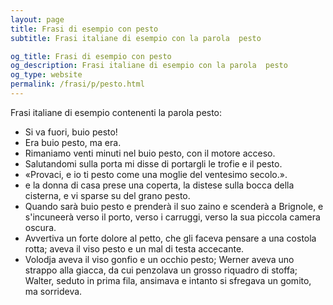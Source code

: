 ```yaml
---
layout: page
title: Frasi di esempio con pesto 
subtitle: Frasi italiane di esempio con la parola  pesto

og_title: Frasi di esempio con pesto 
og_description: Frasi italiane di esempio con la parola  pesto
og_type: website
permalink: /frasi/p/pesto.html
---
```


Frasi italiane di esempio contenenti la parola pesto:


- Si va fuori, buio pesto!
- Era buio pesto, ma era.
- Rimaniamo venti minuti nel buio pesto, con il motore acceso.
- Salutandomi sulla porta mi disse di portargli le trofie e il pesto.
- «Provaci, e io ti pesto come una moglie del ventesimo secolo.».
- e la donna di casa prese una coperta, la distese sulla bocca della cisterna, e vi sparse su del grano pesto.
- Quando sarà buio pesto e prenderà il suo zaino e scenderà a Brignole, e s'incuneerà verso il porto, verso i carruggi, verso la sua piccola camera oscura.
- Avvertiva un forte dolore al petto, che gli faceva pensare a una costola rotta; aveva il viso pesto e un mal di testa accecante.
- Volodja aveva il viso gonfio e un occhio pesto; Werner aveva uno strappo alla giacca, da cui penzolava un grosso riquadro di stoffa; Walter, seduto in prima fila, ansimava e intanto si sfregava un gomito, ma sorrideva.
